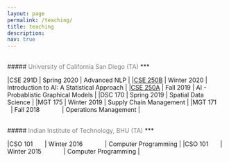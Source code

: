 ```yaml
---
layout: page
permalink: /teaching/
title: teaching
description:
nav: true
---
```


<br />
##### <span style="color:gray">University of California San Diego (TA)</span>
***

|CSE 291D | Spring 2020   	   	| Advanced NLP |
|[CSE 250B](https://cseweb.ucsd.edu/classes/wi20/cse250B-a/) | Winter 2020   	   	| Introduction to AI: A Statistical Approach |
|[CSE 250A](https://cseweb.ucsd.edu/classes/fa19/cse250A-a/) | Fall 2019   	   	| AI - Probablistic Graphical Models |
|DSC 170   | Spring 2019   	   	| Spatial Data Science |
|MGT 175  | Winter 2019                 | Supply Chain Management |
|MGT 171 &nbsp; &nbsp; &nbsp; | Fall 2018 &nbsp; &nbsp; &nbsp; &nbsp; &nbsp; &nbsp; | Operations Management |

<br />
##### <span style="color:gray">Indian Institute of Technology, BHU (TA)</span>
***

|CSO 101 &nbsp; &nbsp; &nbsp; | Winter 2016 &nbsp; &nbsp; &nbsp; &nbsp; &nbsp; &nbsp; | Computer Programming |
|CSO 101 &nbsp; &nbsp; &nbsp; | Winter 2015 &nbsp; &nbsp; &nbsp; &nbsp; &nbsp; &nbsp; | Computer Programming |
